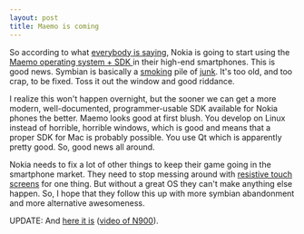 ```yaml
---
layout: post
title: Maemo is coming
---
```

<p>So according to what <a href="http://www.fiercewireless.com/story/report-nokia-lean-linux-smartphone-battle/2009-08-26">everybody is saying</a>, Nokia is going to start using the <a href="http://maemo.org/">Maemo operating system + SDK </a>in their high-end smartphones. This is good news. Symbian is basically a <a href="http://www.codeproject.com/KB/mobile/Symbian_OS_design_faults.aspx">smoking</a> pile of <a href="http://spellcoder.com/blogs/tayseer/archive/2007/03/01/6033.aspx">junk</a>. It's too old, and too crap, to be fixed. Toss it out the window and good riddance.</p><p>I realize this won't happen overnight, but the sooner we can get a more modern, well-documented, programmer-usable SDK available for Nokia phones the better. Maemo looks good at first blush. You develop on Linux instead of horrible, horrible windows, which is good and means that a proper SDK for Mac is probably possible. You use Qt which is apparently pretty good. So, good news all around.</p><p>Nokia needs to fix a lot of other things to keep their game going in the smartphone market. They need to stop messing around with <a href="/weblog/2009/6/4/nokia_blows_it_on_the/">resistive touch screens</a> for one thing. But without a great OS they can't make anything else happen. So, I hope that they follow this up with more symbian abandonment and more alternative awesomeness.</p><p>UPDATE: And <a href="http://maemo.nokia.com/n900/">here it is</a> (<a href="http://www.youtube.com/watch?v=Au_uRmoy8Fs">video of N900</a>).</p>
